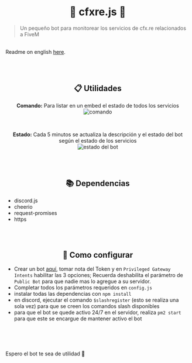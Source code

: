 <h1 align="center">🤖 cfxre.js 🐌</h1>

> Un pequeño bot para monitorear los servicios de cfx.re relacionados a FiveM

<br>
Readme on english <a href="/readme_en.md">here</a>.

<br><br>

<h2 align="center">📋 Utilidades</h2>
<p align="center">
    <b>Comando:</b> Para listar en un embed el estado de todos los servicios <br>
    <img src="https://i.imgur.com/D60BJ4Z.png" title="comando">
</p>
<br>
<p align="center">
    <b>Estado:</b> Cada 5 minutos se actualiza la descripción y el estado del bot según el estado de los servicios <br>
    <img src="https://i.imgur.com/rtpW4Lq.png" title="estado del bot">
</p>

<br><br>

<h2 align="center">📚 Dependencias</h2>
<ul>
  <li>discord.js</li>
  <li>cheerio</li>
  <li>request-promises</li>
  <li>https</li>
</ul>

<br><br>

<h2 align="center">🧰 Como configurar</h2>
<ul>
  <li>Crear un bot <a href="https://discord.com/developers/applications">aquí</a>, tomar nota del Token y en <code>Privileged Gateway Intents</code> habilitar las 3 opciones; Recuerda deshabilita el parámetro de <code>Public Bot</code> para que nadie mas lo agregue a su servidor.</li>
  <li>Completar todos los parámetros requeridos en <code>config.js</code></li>
  <li>instalar todas las dependencias con <code>npm install</code></li>
  <li>en discord, ejecutar el comando <code>$slashregister</code> (esto se realiza una sola vez) para que se creen los comandos slash disponibles </li>
  <li>para que el bot se quede activo 24/7 en el servidor, realiza <code>pm2 start</code> para que este se encargue de mantener activo el bot</li>
</ul>

<br><br><br>

Espero el bot te sea de utilidad 💜
